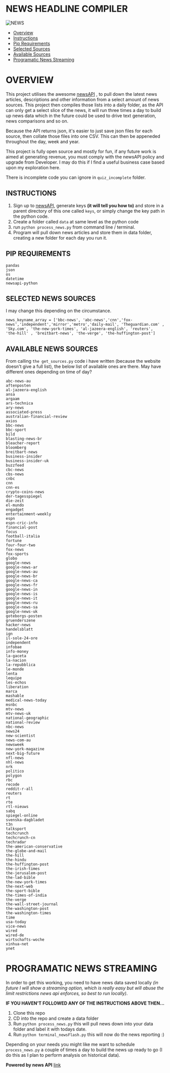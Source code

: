 # NEWS HEADLINE COMPILER 

![NEWS](http://fivebars.co.uk/wp-content/uploads/2018/08/news-1.jpg)

 - [Overview](#OVERVIEW)
 - [Instructions](#INSTRUCTIONS)
 - [Pip Requirements](#PIP-REQUIREMENTS)
 - [Selected Sources](#SELECTED-NEWS-SOURCES)
 - [Available Sources](#AVAILABLE-NEWS-SOURCES)
 - [Programatic News Streaming](#PROGRAMATIC-NEWS-STREAMING)

# OVERVIEW

This project utilises the awesome  [newsAPI](https://newsapi.org/s/uk-news-api) , to pull down the latest news articles, descriptions and other information from a select amount of news sources. This project then compiles those lists into a daily folder, as the API can only get a select slice of the news, it will run three times a day to build up news data which in the future could be used to drive text generation, news comparisons and so on.

Because the API returns json, it's easier to just save json files for each source, then collate those files into one CSV. This can then be appeneded throughout the day, week and year.  


This project is fully open source and mostly for fun, if any future work is aimed at generating revenue, you must comply with the newsAPI policy and upgrade from Developer. I may do this if I find a useful business case based upon my exploration here. 

 There is incomplete code you can ignore in `quiz_incomplete` folder.
  

## INSTRUCTIONS

1. Sign up to [newsAPI](https://newsapi.org/s/uk-news-api), generate keys **(it will tell you how to)** and store in a parent directory of this one called `keys`, or simply change the key path in the python code. 
2. Create a folder called `data` at same level as the python code
3. run `python process_news.py` from command line / terminal.
4. Program will pull down news articles and store them in data folder, creating a new folder for each day you run it. 

  
## PIP REQUIREMENTS

```
pandas
json
os
datetime
newsapi-python
```


## SELECTED NEWS SOURCES 

I may change this depending on the circumstance.


```
news_keyname_array = ['bbc-news', 'abc-news','cnn','fox-news','independent','mirror','metro','daily-mail', 'Theguardian.com' , 'Sky.com', 'the-new-york-times', 'al-jazeera-english', 'reuters', 'the-hill' , 'breitbart-news', 'the-verge', 'the-huffington-post']
```

## AVAILABLE NEWS SOURCES

From calling `the get_sources.py` code i have written (because the website doesn't give a full list), the below list of available ones are there. May have different ones depending on time of day? 

```
abc-news-au
aftenposten
al-jazeera-english
ansa
argaam
ars-technica
ary-news
associated-press
australian-financial-review
axios
bbc-news
bbc-sport
bild
blasting-news-br
bleacher-report
bloomberg
breitbart-news
business-insider
business-insider-uk
buzzfeed
cbc-news
cbs-news
cnbc
cnn
cnn-es
crypto-coins-news
der-tagesspiegel
die-zeit
el-mundo
engadget
entertainment-weekly
espn
espn-cric-info
financial-post
focus
football-italia
fortune
four-four-two
fox-news
fox-sports
globo
google-news
google-news-ar
google-news-au
google-news-br
google-news-ca
google-news-fr
google-news-in
google-news-is
google-news-it
google-news-ru
google-news-sa
google-news-uk
goteborgs-posten
gruenderszene
hacker-news
handelsblatt
ign
il-sole-24-ore
independent
infobae
info-money
la-gaceta
la-nacion
la-repubblica
le-monde
lenta
lequipe
les-echos
liberation
marca
mashable
medical-news-today
msnbc
mtv-news
mtv-news-uk
national-geographic
national-review
nbc-news
news24
new-scientist
news-com-au
newsweek
new-york-magazine
next-big-future
nfl-news
nhl-news
nrk
politico
polygon
rbc
recode
reddit-r-all
reuters
rt
rte
rtl-nieuws
sabq
spiegel-online
svenska-dagbladet
t3n
talksport
techcrunch
techcrunch-cn
techradar
the-american-conservative
the-globe-and-mail
the-hill
the-hindu
the-huffington-post
the-irish-times
the-jerusalem-post
the-lad-bible
the-new-york-times
the-next-web
the-sport-bible
the-times-of-india
the-verge
the-wall-street-journal
the-washington-post
the-washington-times
time
usa-today
vice-news
wired
wired-de
wirtschafts-woche
xinhua-net
ynet
```

# PROGRAMATIC NEWS STREAMING


In order to get this working, you need to have news data saved locally *(in future I will show a streaming option, which is really easy but will abuse the limit restrictions news api enforces, so best to run locally)*.    

**IF YOU HAVEN'T FOLLOWED ANY OF THE INSTRUCTIONS ABOVE THEN...**

1. Clone this repo
2. CD into the repo and create a data folder
3. Run `python process_news.py` this will pull news down into your data folder and label it with todays date.
4. Run `python terminal_newsFlash.py` this will now do the news reporting :) 
  
  
Depending on your needs you might like me want to schedule `process_news.py` a couple of times a day to build the news up ready to go (I do this as I plan to perform analysis on historical data).






**Powered by news API**
[link](https://newsapi.org/s/uk-news-api)